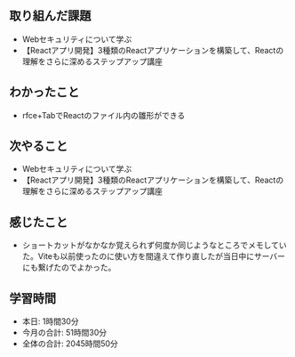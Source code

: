 ## 取り組んだ課題
- Webセキュリティについて学ぶ
- 【Reactアプリ開発】3種類のReactアプリケーションを構築して、Reactの理解をさらに深めるステップアップ講座 
## わかったこと
- rfce+TabでReactのファイル内の雛形ができる
## 次やること
- Webセキュリティについて学ぶ
- 【Reactアプリ開発】3種類のReactアプリケーションを構築して、Reactの理解をさらに深めるステップアップ講座 
## 感じたこと
- ショートカットがなかなか覚えられず何度か同じようなところでメモしていた。Viteも以前使ったのに使い方を間違えて作り直したが当日中にサーバーにも繋げたのでよかった。
## 学習時間
- 本日: 1時間30分
- 今月の合計: 51時間30分
- 全体の合計: 2045時間50分
